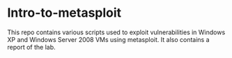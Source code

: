 # Intro-to-metasploit
This repo contains various scripts used to exploit vulnerabilities in Windows XP and Windows Server 2008 VMs using metasploit. It also contains a report of the lab.
